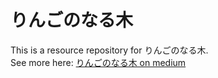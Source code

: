 # りんごのなる木

This is a resource repository for りんごのなる木.  
See more here: [りんごのなる木 on medium](https://medium.com/りんごのなる木)
